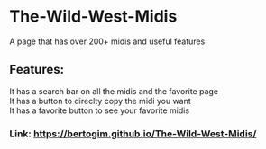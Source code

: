 # The-Wild-West-Midis
A page that has over 200+ midis and useful features

## Features:
It has a search bar on all the midis and the favorite page </br>
It has a button to direclty copy the midi you want </br>
It has a favorite button to see your favorite midis


### Link: https://bertogim.github.io/The-Wild-West-Midis/
